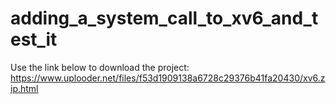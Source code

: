 # adding_a_system_call_to_xv6_and_test_it
Use the link below to download the project:
<br>
https://www.uplooder.net/files/f53d1909138a6728c29376b41fa20430/xv6.zip.html
